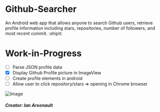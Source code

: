 # Github-Searcher

An Android web app that allows anyone to search Github users, retrieve profile information including stars, repositories, number of followers, and most recent commit. :shipit:

# Work-in-Progress
-[ ] Parse JSON profile data
-[x] Display Github Profile picture in ImageView
-[ ] Create profile elements in android
-[ ]  Allow user to click repository/stars => opening in Chrome browser

![Image](https://i.imgur.com/GaevEiP.png)

##### Creator: Ian Arsenault